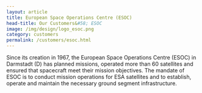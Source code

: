 ```yaml
---
layout: article
title: European Space Operations Centre (ESOC)
head-title: Our Customers&#58; ESOC
image: /img/design/logo_esoc.png
category: customers
permalink: /customers/esoc.html
---
```


Since its creation in 1967, the European Space Operations Centre
(ESOC) in Darmstadt (D) has planned missions, operated more than 60
satellites and ensured that spacecraft meet their mission
objectives. The mandate of ESOC is to conduct mission operations for
ESA satellites and to establish, operate and maintain the necessary
ground segment infrastructure.

